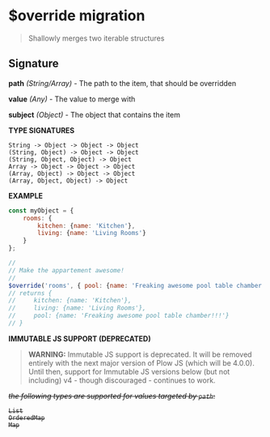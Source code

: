 # $override migration

> Shallowly merges two iterable structures

## Signature

**path** *(String/Array)* - The path to the item, that should be overridden

**value** *(Any)* - The value to merge with

**subject** *(Object)* - The object that contains the item

**TYPE SIGNATURES**
```
String -> Object -> Object -> Object
(String, Object) -> Object -> Object
(String, Object, Object) -> Object
Array -> Object -> Object -> Object
(Array, Object) -> Object -> Object
(Array, Object, Object) -> Object
```

**EXAMPLE**
```js
const myObject = {
    rooms: {
        kitchen: {name: 'Kitchen'},
        living: {name: 'Living Rooms'}
    }
};

//
// Make the appartement awesome!
//
$override('rooms', { pool: {name: 'Freaking awesome pool table chamber!!!'} }, myObject);
// returns {
//     kitchen: {name: 'Kitchen'},
//     living: {name: 'Living Rooms'},
//     pool: {name: 'Freaking awesome pool table chamber!!!'}
// }

```

**IMMUTABLE JS SUPPORT (DEPRECATED)**

> **WARNING:** Immutable JS support is deprecated. It will be removed entirely with the next major version of Plow JS (which will be 4.0.0). Until then, 
support for Immutable JS versions below (but not including) v4 - though discouraged - continues to work.

<s>*the following types are supported for values targeted by `path`*:
```
List
OrderedMap
Map
```
</s>
